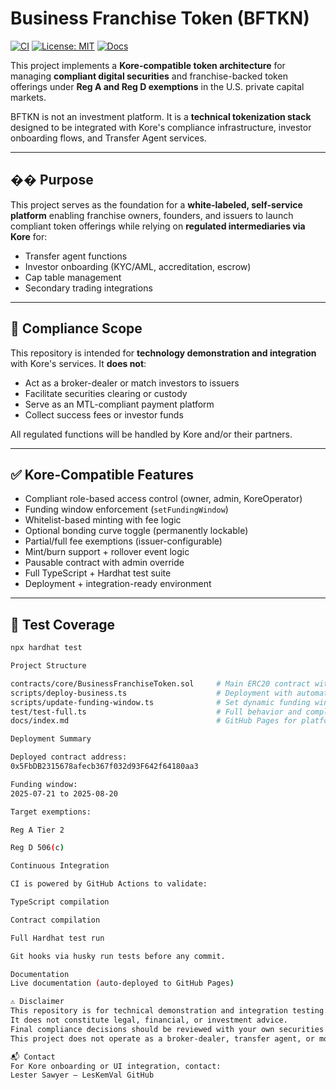 # Business Franchise Token (BFTKN)

[![CI](https://github.com/LesKemVal/R.BlockShares/actions/workflows/ci.yml/badge.svg)](https://github.com/LesKemVal/R.BlockShares/actions)
[![License: MIT](https://img.shields.io/badge/License-MIT-blue.svg)](LICENSE)
[![Docs](https://img.shields.io/badge/docs-GitHub%20Pages-blue)](https://leskemval.github.io/R.BlockShares)

This project implements a **Kore-compatible token architecture** for managing **compliant digital securities** and franchise-backed token offerings under **Reg A and Reg D exemptions** in the U.S. private capital markets.

BFTKN is not an investment platform. It is a **technical tokenization stack** designed to be integrated with Kore's compliance infrastructure, investor onboarding flows, and Transfer Agent services.

---

## �� Purpose

This project serves as the foundation for a **white-labeled, self-service platform** enabling franchise owners, founders, and issuers to launch compliant token offerings while relying on **regulated intermediaries via Kore** for:

- Transfer agent functions
- Investor onboarding (KYC/AML, accreditation, escrow)
- Cap table management
- Secondary trading integrations

---

## 🔐 Compliance Scope

This repository is intended for **technology demonstration and integration** with Kore's services. It **does not**:

- Act as a broker-dealer or match investors to issuers
- Facilitate securities clearing or custody
- Serve as an MTL-compliant payment platform
- Collect success fees or investor funds

All regulated functions will be handled by Kore and/or their partners.

---

## ✅ Kore-Compatible Features

- Compliant role-based access control (owner, admin, KoreOperator)
- Funding window enforcement (`setFundingWindow`)
- Whitelist-based minting with fee logic
- Optional bonding curve toggle (permanently lockable)
- Partial/full fee exemptions (issuer-configurable)
- Mint/burn support + rollover event logic
- Pausable contract with admin override
- Full TypeScript + Hardhat test suite
- Deployment + integration-ready environment

---

## 🧪 Test Coverage

```bash
npx hardhat test

Project Structure

contracts/core/BusinessFranchiseToken.sol     # Main ERC20 contract with Kore extensions
scripts/deploy-business.ts                    # Deployment with automated funding window
scripts/update-funding-window.ts              # Set dynamic funding window post-deploy
test/test-full.ts                             # Full behavior and compliance test suite
docs/index.md                                 # GitHub Pages for platform documentation

Deployment Summary

Deployed contract address:
0x5FbDB2315678afecb367f032d93F642f64180aa3

Funding window:
2025-07-21 to 2025-08-20

Target exemptions:

Reg A Tier 2

Reg D 506(c)

Continuous Integration

CI is powered by GitHub Actions to validate:

TypeScript compilation

Contract compilation

Full Hardhat test run

Git hooks via husky run tests before any commit.

Documentation
Live documentation (auto-deployed to GitHub Pages)

⚠️ Disclaimer
This repository is for technical demonstration and integration testing.
It does not constitute legal, financial, or investment advice.
Final compliance decisions should be reviewed with your own securities counsel.
This project does not operate as a broker-dealer, transfer agent, or money transmitter.

📬 Contact
For Kore onboarding or UI integration, contact:
Lester Sawyer – LesKemVal GitHub
